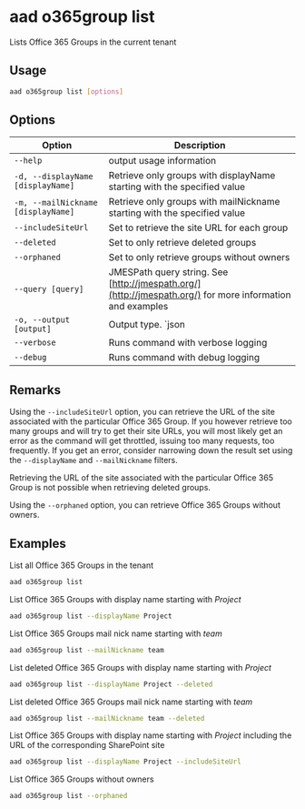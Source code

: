 # aad o365group list

Lists Office 365 Groups in the current tenant

## Usage

```sh
aad o365group list [options]
```

## Options

Option|Description
------|-----------
`--help`|output usage information
`-d, --displayName [displayName]`|Retrieve only groups with displayName starting with the specified value
`-m, --mailNickname [displayName]`|Retrieve only groups with mailNickname starting with the specified value
`--includeSiteUrl`|Set to retrieve the site URL for each group
`--deleted`|Set to only retrieve deleted groups
`--orphaned`|Set to only retrieve groups without owners
`--query [query]`|JMESPath query string. See [http://jmespath.org/](http://jmespath.org/) for more information and examples
`-o, --output [output]`|Output type. `json|text`. Default `text`
`--verbose`|Runs command with verbose logging
`--debug`|Runs command with debug logging

## Remarks

Using the `--includeSiteUrl` option, you can retrieve the URL of the site associated with the particular Office 365 Group. If you however retrieve too many groups and will try to get their site URLs, you will most likely get an error as the command will get throttled, issuing too many requests, too frequently. If you get an error, consider narrowing down the result set using the `--displayName` and `--mailNickname` filters.

Retrieving the URL of the site associated with the particular Office 365 Group is not possible when retrieving deleted groups.

Using the `--orphaned` option, you can retrieve Office 365 Groups without owners.

## Examples

List all Office 365 Groups in the tenant

```sh
aad o365group list
```

List Office 365 Groups with display name starting with _Project_

```sh
aad o365group list --displayName Project
```

List Office 365 Groups mail nick name starting with _team_

```sh
aad o365group list --mailNickname team
```

List deleted Office 365 Groups with display name starting with _Project_

```sh
aad o365group list --displayName Project --deleted
```

List deleted Office 365 Groups mail nick name starting with _team_

```sh
aad o365group list --mailNickname team --deleted
```

List Office 365 Groups with display name starting with _Project_ including
the URL of the corresponding SharePoint site

```sh
aad o365group list --displayName Project --includeSiteUrl
```

List Office 365 Groups without owners

```sh
aad o365group list --orphaned
```
